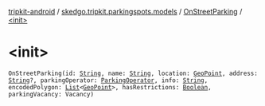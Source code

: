 [tripkit-android](../../index.md) / [skedgo.tripkit.parkingspots.models](../index.md) / [OnStreetParking](index.md) / [&lt;init&gt;](./-init-.md)

# &lt;init&gt;

`OnStreetParking(id: `[`String`](https://kotlinlang.org/api/latest/jvm/stdlib/kotlin/-string/index.html)`, name: `[`String`](https://kotlinlang.org/api/latest/jvm/stdlib/kotlin/-string/index.html)`, location: `[`GeoPoint`](../../skedgo.tripkit.location/-geo-point/index.md)`, address: `[`String`](https://kotlinlang.org/api/latest/jvm/stdlib/kotlin/-string/index.html)`?, parkingOperator: `[`ParkingOperator`](../-parking-operator/index.md)`, info: `[`String`](https://kotlinlang.org/api/latest/jvm/stdlib/kotlin/-string/index.html)`, encodedPolygon: `[`List`](https://kotlinlang.org/api/latest/jvm/stdlib/kotlin.collections/-list/index.html)`<`[`GeoPoint`](../../skedgo.tripkit.location/-geo-point/index.md)`>, hasRestrictions: `[`Boolean`](https://kotlinlang.org/api/latest/jvm/stdlib/kotlin/-boolean/index.html)`, parkingVacancy: Vacancy)`